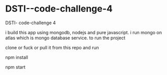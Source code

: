 # DSTI--code-challenge-4
DSTI- code-challenge 4

i build this app using mongodb, nodejs and pure javascript.
i run mongo on atlas which is mongo database service.
to run the project 

clone or fuck or pull it from this repo and run

npm install

npm start

